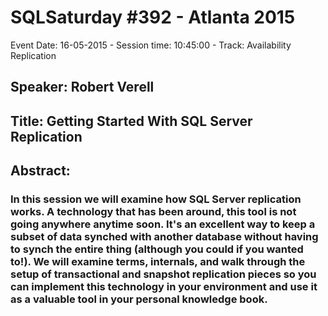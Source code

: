 # SQLSaturday #392 - Atlanta 2015
Event Date: 16-05-2015 - Session time: 10:45:00 - Track: Availability  Replication
## Speaker: Robert Verell
## Title: Getting Started With SQL Server Replication
## Abstract:
### In this session we will examine how SQL Server replication works.  A technology that has been around, this tool is not going anywhere anytime soon.  It's an excellent way to keep a subset of data synched with another database without having to synch the entire thing (although you could if you wanted to!).  We will examine terms, internals, and walk through the setup of transactional and snapshot replication pieces so you can implement this technology in your environment and use it as a valuable tool in your personal knowledge book.
